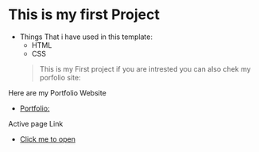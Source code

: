  # This is my first Project
 - Things That i have used in this template:
   - HTML
   - CSS
   >This is my First project if you are intrested you can also chek my porfolio site:
  
Here are my Portfolio Website
- [Portfolio:](https://aman18012002.github.io/MyPortfolio.github.io/) 

Active page Link 
- [Click me to open](https://trenpage.netlify.app/)
  
 
 
   
   
   
   

